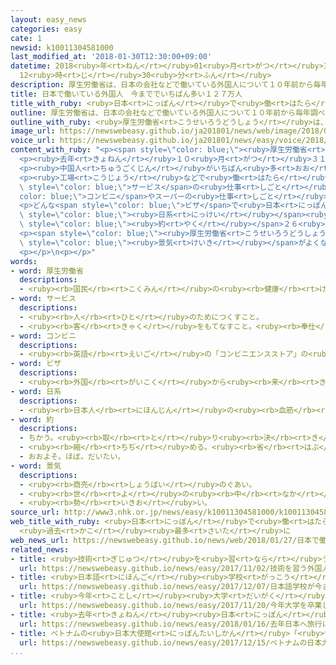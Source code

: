 ```yaml
---
layout: easy_news
categories: easy
cate: 1
newsid: k10011304581000
last_modified_at: '2018-01-30T12:30:00+09:00'
datetime: 2018<ruby>年<rt>ねん</rt></ruby>01<ruby>月<rt>がつ</rt></ruby>30<ruby>日<rt>にち</rt></ruby>
  12<ruby>時<rt>じ</rt></ruby>30<ruby>分<rt>ふん</rt></ruby>
description: 厚生労働省は、日本の会社などで働いている外国人について１０年前から毎年調べています。
title: 日本で働いている外国人　今まででいちばん多い１２７万人
title_with_ruby: <ruby>日本<rt>にっぽん</rt></ruby>で<ruby>働<rt>はたら</rt></ruby>いている<ruby>外国人<rt>がいこくじん</rt></ruby>　<ruby>今<rt>いま</rt></ruby>まででいちばん<ruby>多<rt>おお</rt></ruby>い１２７<ruby>万<rt>まん</rt></ruby><ruby>人<rt>にん</rt></ruby>
outline: 厚生労働省は、日本の会社などで働いている外国人について１０年前から毎年調べています。
outline_with_ruby: <ruby>厚生労働省<rt>こうせいろうどうしょう</rt></ruby>は、<ruby>日本<rt>にっぽん</rt></ruby>の<ruby>会社<rt>かいしゃ</rt></ruby>などで<ruby>働<rt>はたら</rt></ruby>いている<ruby>外国人<rt>がいこくじん</rt></ruby>について１０<ruby>年<rt>ねん</rt></ruby><ruby>前<rt>まえ</rt></ruby>から<ruby>毎年<rt>まいとし</rt></ruby><ruby>調<rt>しら</rt></ruby>べています。
image_url: https://newswebeasy.github.io/ja201801/news/web/image/2018/01/27/K10011304581_1801270511_1801270526_01_03.jpg
voice_url: https://newswebeasy.github.io/ja201801/news/easy/voice/2018/01/30/k10011304581000.mp3
content_with_ruby: "<p><span style=\"color: blue;\"><ruby>厚生労働省<rt>こうせいろうどうしょう</rt></ruby></span>は、<ruby>日本<rt>にっぽん</rt></ruby>の<ruby>会社<rt>かいしゃ</rt></ruby>などで<ruby>働<rt>はたら</rt></ruby>いている<ruby>外国人<rt>がいこくじん</rt></ruby>について１０<ruby>年<rt>ねん</rt></ruby><ruby>前<rt>まえ</rt></ruby>から<ruby>毎年<rt>まいとし</rt></ruby><ruby>調<rt>しら</rt></ruby>べています。</p>\n\
  <p><ruby>去年<rt>きょねん</rt></ruby>１０<ruby>月<rt>がつ</rt></ruby>３１<ruby>日<rt>にち</rt></ruby>に<ruby>日本<rt>にっぽん</rt></ruby>で<ruby>働<rt>はたら</rt></ruby>いていた<ruby>外国人<rt>がいこくじん</rt></ruby>は、１２７<ruby>万<rt>まん</rt></ruby>８６７０<ruby>人<rt>にん</rt></ruby>でした。その<ruby>前<rt>まえ</rt></ruby>の<ruby>年<rt>とし</rt></ruby>より<ruby>増<rt>ふ</rt></ruby>えて、<ruby>今<rt>いま</rt></ruby>まででいちばん<ruby>多<rt>おお</rt></ruby>くなりました。</p>\n\
  <p><ruby>中国人<rt>ちゅうごくじん</rt></ruby>がいちばん<ruby>多<rt>おお</rt></ruby>くて、<ruby>次<rt>つぎ</rt></ruby>はベトナム<ruby>人<rt>じん</rt></ruby>、そしてフィリピン<ruby>人<rt>じん</rt></ruby>でした。</p>\n\
  <p><ruby>工場<rt>こうじょう</rt></ruby>などで<ruby>働<rt>はたら</rt></ruby>いている<ruby>人<rt>ひと</rt></ruby>がいちばん<ruby>多<rt>おお</rt></ruby>くて、<ruby>掃除<rt>そうじ</rt></ruby>など<span\
  \ style=\"color: blue;\">サービス</span>の<ruby>仕事<rt>しごと</rt></ruby>や、<span style=\"\
  color: blue;\">コンビニ</span>やスーパーの<ruby>仕事<rt>しごと</rt></ruby>をしている<ruby>人<rt>ひと</rt></ruby>もたくさんいました。</p>\n\
  <p>どんな<span style=\"color: blue;\">ビザ</span>で<ruby>日本<rt>にっぽん</rt></ruby>にいるのか<ruby>調<rt>しら</rt></ruby>べると、<span\
  \ style=\"color: blue;\"><ruby>日系<rt>にっけい</rt></ruby></span><ruby>人<rt>じん</rt></ruby>や<ruby>日本人<rt>にっぽんじん</rt></ruby>の<ruby>家族<rt>かぞく</rt></ruby>などが４５<ruby>万<rt>まん</rt></ruby>９０００<ruby>人<rt>にん</rt></ruby>で、<ruby>次<rt>つぎ</rt></ruby>に<ruby>多<rt>おお</rt></ruby>い<ruby>留学生<rt>りゅうがくせい</rt></ruby>と<ruby>技能実習生<rt>ぎのうじっしゅうせい</rt></ruby>はどちらも<span\
  \ style=\"color: blue;\"><ruby>約<rt>やく</rt></ruby></span>２６<ruby>万<rt>まん</rt></ruby><ruby>人<rt>にん</rt></ruby>でした。</p>\n\
  <p><span style=\"color: blue;\"><ruby>厚生労働省<rt>こうせいろうどうしょう</rt></ruby></span>は「<span\
  \ style=\"color: blue;\"><ruby>景気<rt>けいき</rt></ruby></span>がよくなって<ruby>働<rt>はたら</rt></ruby>く<ruby>人<rt>ひと</rt></ruby>が<ruby>足<rt>た</rt></ruby>りないため、<ruby>留学生<rt>りゅうがくせい</rt></ruby>のアルバイトや<ruby>技能実習生<rt>ぎのうじっしゅうせい</rt></ruby>が<ruby>多<rt>おお</rt></ruby>くなっています」と<ruby>言<rt>い</rt></ruby>っています。</p>\n\
  <p></p>\n<p></p>"
words:
- word: 厚生労働省
  descriptions:
  - <ruby><rb>国民</rb><rt>こくみん</rt></ruby>の<ruby><rb>健康</rb><rt>けんこう</rt></ruby>や<ruby><rb>生活</rb><rt>せいかつ</rt></ruby>を<ruby><rb>守</rb><rt>まも</rt></ruby>る<ruby><rb>仕事</rb><rt>しごと</rt></ruby>や、<ruby><rb>労働者</rb><rt>ろうどうしゃ</rt></ruby>が<ruby><rb>仕事</rb><rt>しごと</rt></ruby>を<ruby><rb>見</rb><rt>み</rt></ruby>つけるのを<ruby><rb>助</rb><rt>たす</rt></ruby>けたり、<ruby><rb>労働者</rb><rt>ろうどうしゃ</rt></ruby>を<ruby><rb>保護</rb><rt>ほご</rt></ruby>したりする<ruby><rb>国</rb><rt>くに</rt></ruby>の<ruby><rb>役所</rb><rt>やくしょ</rt></ruby>。<ruby><rb>厚労省</rb><rt>こうろうしょう</rt></ruby>。
- word: サービス
  descriptions:
  - <ruby><rb>人</rb><rt>ひと</rt></ruby>のためにつくすこと。
  - <ruby><rb>客</rb><rt>きゃく</rt></ruby>をもてなすこと。<ruby><rb>奉仕</rb><rt>ほうし</rt></ruby>。
- word: コンビニ
  descriptions:
  - <ruby><rb>英語</rb><rt>えいご</rt></ruby>の「コンビニエンスストア」の<ruby><rb>略</rb><rt>りゃく</rt></ruby>。<ruby><rb>食料品</rb><rt>しょくりょうひん</rt></ruby>や<ruby><rb>日用品</rb><rt>にちようひん</rt></ruby>が、<ruby><rb>手軽</rb><rt>てがる</rt></ruby>にいつでも<ruby><rb>買</rb><rt>か</rt></ruby>えるように<ruby><rb>開</rb><rt>ひら</rt></ruby>いている、<ruby><rb>小型</rb><rt>こがた</rt></ruby>のスーパー。
- word: ビザ
  descriptions:
  - <ruby><rb>外国</rb><rt>がいこく</rt></ruby>から<ruby><rb>来</rb><rt>き</rt></ruby>た<ruby><rb>人</rb><rt>ひと</rt></ruby>の<ruby><rb>旅券</rb><rt>りょけん</rt></ruby>を<ruby><rb>調</rb><rt>しら</rt></ruby>べ、その<ruby><rb>国</rb><rt>くに</rt></ruby>に<ruby><rb>入</rb><rt>はい</rt></ruby>ることを<ruby><rb>認</rb><rt>みと</rt></ruby>める<ruby><rb>許可証</rb><rt>きょかしょう</rt></ruby>。<ruby><rb>査証</rb><rt>さしょう</rt></ruby>。
- word: 日系
  descriptions:
  - <ruby><rb>日本人</rb><rt>にほんじん</rt></ruby>の<ruby><rb>血筋</rb><rt>ちすじ</rt></ruby>を<ruby><rb>引</rb><rt>ひ</rt></ruby>いていること。
- word: 約
  descriptions:
  - ちかう。<ruby><rb>取</rb><rt>と</rt></ruby>り<ruby><rb>決</rb><rt>き</rt></ruby>める。
  - <ruby><rb>縮</rb><rt>ちぢ</rt></ruby>める。<ruby><rb>省</rb><rt>はぶ</rt></ruby>く。<ruby><rb>簡単</rb><rt>かんたん</rt></ruby>にする。
  - おおよそ。ほぼ。だいたい。
- word: 景気
  descriptions:
  - <ruby><rb>商売</rb><rt>しょうばい</rt></ruby>のぐあい。
  - <ruby><rb>世</rb><rt>よ</rt></ruby>の<ruby><rb>中</rb><rt>なか</rt></ruby>の<ruby><rb>金</rb><rt>かね</rt></ruby><ruby><rb>回</rb><rt>まわ</rt></ruby>りのぐあい。
  - <ruby><rb>勢</rb><rt>いきお</rt></ruby>い。
source_url: http://www3.nhk.or.jp/news/easy/k10011304581000/k10011304581000.html
web_title_with_ruby: <ruby>日本<rt>にっぽん</rt></ruby>で<ruby>働<rt>はたら</rt></ruby>く<ruby>外国人<rt>がいこくじん</rt></ruby><ruby>労働者<rt>ろうどうしゃ</rt></ruby>127<ruby>万人<rt>まんにん</rt></ruby><ruby>余<rt>よ</rt></ruby>
  <ruby>過去<rt>かこ</rt></ruby><ruby>最多<rt>さいた</rt></ruby>に
web_news_url: https://newswebeasy.github.io/news/web/2018/01/27/日本で働く外国人労働者127万人余-過去最多に
related_news:
- title: <ruby>技術<rt>ぎじゅつ</rt></ruby>を<ruby>習<rt>なら</rt></ruby>う<ruby>外国人<rt>がいこくじん</rt></ruby>が<ruby>介護<rt>かいご</rt></ruby>の<ruby>仕事<rt>しごと</rt></ruby>もできるようになる
  url: https://newswebeasy.github.io/news/easy/2017/11/02/技術を習う外国人が介護の仕事もできるようになる
- title: <ruby>日本語<rt>にほんご</rt></ruby><ruby>学校<rt>がっこう</rt></ruby>が<ruby>今<rt>いま</rt></ruby>までで<ruby>最<rt>もっと</rt></ruby>も<ruby>多<rt>おお</rt></ruby>くなる
  url: https://newswebeasy.github.io/news/easy/2017/12/07/日本語学校が今までで最も多くなる
- title: <ruby>今年<rt>ことし</rt></ruby><ruby>大学<rt>だいがく</rt></ruby>を<ruby>卒業<rt>そつぎょう</rt></ruby>した<ruby>社員<rt>しゃいん</rt></ruby>の<ruby>最初<rt>さいしょ</rt></ruby>の<ruby>給料<rt>きゅうりょう</rt></ruby>は<ruby>今<rt>いま</rt></ruby>までで<ruby>最<rt>もっと</rt></ruby>も<ruby>高<rt>たか</rt></ruby>い
  url: https://newswebeasy.github.io/news/easy/2017/11/20/今年大学を卒業した社員の最初の給料は今までで最も高い
- title: <ruby>去年<rt>きょねん</rt></ruby><ruby>日本<rt>にっぽん</rt></ruby>へ<ruby>旅行<rt>りょこう</rt></ruby>に<ruby>来<rt>き</rt></ruby>た<ruby>外国人<rt>がいこくじん</rt></ruby>はいちばん<ruby>多<rt>おお</rt></ruby>い２８６９<ruby>万<rt>まん</rt></ruby><ruby>人<rt>にん</rt></ruby>
  url: https://newswebeasy.github.io/news/easy/2018/01/16/去年日本へ旅行に来た外国人はいちばん多い2869万人
- title: ベトナムの<ruby>日本大使館<rt>にっぽんたいしかん</rt></ruby>「<ruby>留学<rt>りゅうがく</rt></ruby>する<ruby>前<rt>まえ</rt></ruby>に<ruby>正<rt>ただ</rt></ruby>しい<ruby>情報<rt>じょうほう</rt></ruby>を<ruby>集<rt>あつ</rt></ruby>めて」
  url: https://newswebeasy.github.io/news/easy/2017/12/15/ベトナムの日本大使館留学する前に正しい情報を集めて
...
```

